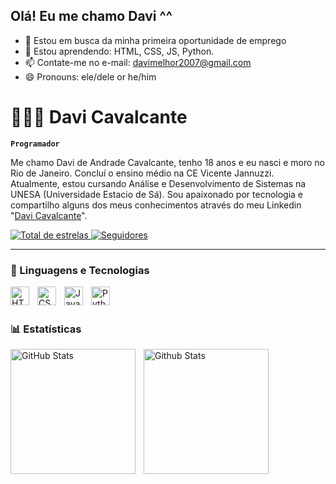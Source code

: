 ## Olá! Eu me chamo Davi ^^

- 🔭 Estou em busca da minha primeira oportunidade de emprego
- 🌱 Estou aprendendo: HTML, CSS, JS, Python.
- 📫 Contate-me no e-mail: davimelhor2007@gmail.com
- 😄 Pronouns: ele/dele or he/him

# 🧑🏼‍💻 Davi Cavalcante

**`Programador`**

Me chamo Davi de Andrade Cavalcante, tenho 18 anos e eu nasci e moro no Rio de Janeiro. Concluí o ensino médio na CE Vicente Jannuzzi. Atualmente, estou cursando Análise e Desenvolvimento de Sistemas na UNESA (Universidade Estacio de Sá). Sou apaixonado por tecnologia e compartilho alguns dos meus conhecimentos através do meu Linkedin "[Davi Cavalcante](www.linkedin.com/in/devdavicavalcante)".

<a href="https://github.com/devdavicavalcante?tab=repositories&sort=stargazers">
        <img 
            alt="Total de estrelas" 
            title="Total de estrelas GitHub" 
            src="https://custom-icon-badges.demolab.com/github/stars/devdavicavalcante?color=55960c&style=for-the-badge&labelColor=488207&logo=star&label=estrelas"
        />
    </a>

<a href="https://github.com/devdavicavalcante?tab=followers">
        <img 
            alt="Seguidores" 
            title="Me siga no GitHub" 
            src="https://custom-icon-badges.demolab.com/github/followers/devdavicavalcante?color=236ad3&labelColor=1155ba&style=for-the-badge&logo=github&label=Seguidores&logoColor=white"
        />
    </a>
</p>

---

### 🤖 Linguagens e Tecnologias

<img 
    align="left" 
    alt="HTML"
    title="HTML" 
    width="30px" 
    style="padding-right: 10px;" 
    src="https://cdn.jsdelivr.net/gh/devicons/devicon@latest/icons/html5/html5-original.svg" 
/>

<img 
    align="left" 
    alt="CSS" 
    title="CSS"
    width="30px" 
    style="padding-right: 10px;" 
    src="https://cdn.jsdelivr.net/gh/devicons/devicon@latest/icons/css3/css3-original.svg" 
/>

<img 
    align="left" 
    alt="JavaScript" 
    title="JavaScript"
    width="30px" 
    style="padding-right: 10px;" 
    src="https://cdn.jsdelivr.net/gh/devicons/devicon@latest/icons/javascript/javascript-original.svg" 
/>

<img 
    align="left" 
    alt="Python" 
    title="Python"
    width="30px" 
    style="padding-right: 10px;" 
    src="https://cdn.jsdelivr.net/gh/devicons/devicon@latest/icons/python/python-original.svg" 
/>

<br/>
<br/>

### 📊 Estatísticas

<p>
  <img 
    align="left" 
    alt="GitHub Stats" 
    height="200" 
    style="padding-right: 10px;" 
    src="https://github-readme-stats.vercel.app/api?username=devdavicavalcante&show_icons=true&theme=tokyonight&include_all_commits=true&locale=pt-br" 
  />

<img 
    align="left" 
    alt="Github Stats" 
    height="200px" 
    style="padding-right: 10px;" 
    src="https://github-readme-stats.vercel.app/api/top-langs/?username=devdavicavalcante&theme=tokyonight&layout=compact&custom_title=Tecnologias" 
/>
